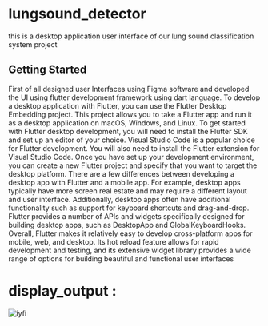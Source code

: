 # lungsound_detector

this is a desktop application user interface of our lung sound classification system project 

## Getting Started
First of all designed user Interfaces using Figma software and developed the UI using flutter development framework using dart language. To develop a desktop application with Flutter, you can use the Flutter Desktop Embedding project. This project allows you to take a Flutter app and run it as a desktop application on macOS, Windows, and Linux.
To get started with Flutter desktop development, you will need to install the Flutter SDK and set up an editor of your choice. Visual Studio Code is a popular choice for Flutter development. You will also need to install the Flutter extension for Visual Studio Code.
Once you have set up your development environment, you can create a new Flutter project and specify that you want to target the desktop platform. There are a few differences between developing a desktop app with Flutter and a mobile app. For example, desktop apps typically have more screen real estate and may require a different layout and user interface. Additionally, desktop apps often have additional functionality such as support for keyboard shortcuts and drag-and-drop. Flutter provides a number of APIs and widgets specifically designed for building desktop apps, such as DesktopApp and GlobalKeyboardHooks.
Overall, Flutter makes it relatively easy to develop cross-platform apps for mobile, web, and desktop. Its hot reload feature allows for rapid development and testing, and its extensive widget library provides a wide range of options for building beautiful and functional user interfaces

# display_output : 

![iyfi](https://user-images.githubusercontent.com/99733653/210591566-be6cfb3a-9a2a-489a-aeae-8249f038961e.png)
